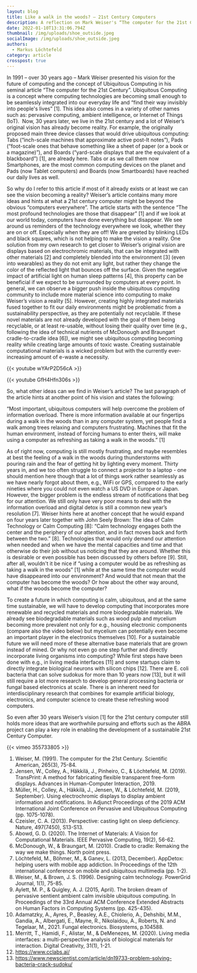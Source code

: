 ```yaml
---
layout: blog
title: Like a walk in the woods? – 21st Century Computers
description: A reflection on Mark Weiser's “The computer for the 21st Century”
date: 2022-01-10T13:31:06.794Z
thumbnail: /img/uploads/shoe_outside.jpeg
socialImage: /img/uploads/shoe_outside.jpeg
authors:
  - Markus Löchtefeld
category: article
crosspost: true
---
```

In 1991 – over 30 years ago – Mark Weiser presented his vision for the future of computing and the concept of Ubiquitous Computing in his seminal article “The computer for the 21st Century”. Ubiquitous Computing is a concept where computing technologies are becoming small enough to be seamlessly integrated into our everyday life and “find their way invisibly into people's lives” \[1]. This idea also comes in a variety of other names such as: pervasive computing, ambient intelligence, or Internet of Things (IoT).  Now, 30 years later, we live in the 21st century and a lot of Weiser’s original vision has already become reality. For example, the originally proposed main three device classes that would drive ubiquitous computing: Tabs (“inch-scale machines that approximate active post-It notes”), Pads (“foot-scale ones that behave something like a sheet of paper (or a book or a magazine)”), and Boards (“yard-scale displays that are the equivalent of a blackboard”) \[1], are already here. Tabs or as we call them now Smartphones, are the most common computing devices on the planet and Pads (now Tablet computers) and Boards (now Smartboards) have reached our daily lives as well.

So why do I refer to this article if most of it already exists or at least we can see the vision becoming a reality? Weiser’s article contains many more ideas and hints at what a 21st century computer might be beyond the obvious “computers everywhere”. The article starts with the sentence “The most profound technologies are those that disappear” \[1] and if we look at our world today, computers have done everything but disappear. We see around us reminders of the technology everywhere we look, whether they are on or off. Especially when they are off! We are greeted by blinking LEDs and black squares, which is not helping to make the vision a reality. One solution from my own research to get closer to Weiser’s original vision are displays based on electrochromic materials, that can be integrated with other materials \[2] and completely blended into the environment \[3] (even into wearables) as they do not emit any light, but rather they change the color of the reflected light that bounces off the surface. Given the negative impact of artificial light on human sleep patterns \[4], this property can be beneficial if we expect to be surrounded by computers at every point. In general, we can observe a bigger push inside the ubiquitous computing community to include more material science into computing to make Weiser’s vision a reality \[5]. However, creating highly integrated materials fused together to fit our daily environments might be problematic from a sustainability perspective, as they are potentially not recyclable. If these novel materials are not already developed with the goal of them being recyclable, or at least re-usable, without losing their quality over time (e.g., following the idea of technical nutrients of McDonough and Braungart cradle-to-cradle idea \[6]), we might see ubiquitous computing becoming reality while creating large amounts of toxic waste. Creating sustainable computational materials is a wicked problem but with the currently ever-increasing amount of e-waste a necessity.

{{< youtube wYArP2D56cA >}}

{{< youtube GfH4Hfn306s >}}

So, what other ideas can we find in Weiser’s article? The last paragraph of the article hints at another point of his vision and states the following:

“Most important, ubiquitous computers will help overcome the problem of information overload. There is more information available at our fingertips during a walk in the woods than in any computer system, yet people find a walk among trees relaxing and computers frustrating. Machines that fit the human environment, instead of forcing humans to enter theirs, will make using a computer as refreshing as taking a walk in the woods.” \[1]

As of right now, computing is still mostly frustrating, and maybe resembles at best the feeling of a walk in the woods during thunderstorms with pouring rain and the fear of getting hit by lighting every moment. Thirty years in, and we too often struggle to connect a projector to a laptop - one should mention here though that a lot of things work rather seamlessly as we have nearly forgot about them, e.g., WiFi or GPS, compared to the early nineties where you could not even watch a US DVD in Europe or Japan. However, the bigger problem is the endless stream of notifications that beg for our attention. We still only have very poor means to deal with the information overload and digital detox is still a common new year’s resolution \[7]. Weiser hints here at another concept that he would expand on four years later together with John Seely Brown: The idea of Calm Technology or Calm Computing \[8]: “Calm technology engages both the center and the periphery of our attention, and in fact moves back and forth between the two.” \[8]. Technologies that would only demand our attention when needed and when we have the mental capacities and time and that otherwise do their job without us noticing that they are around. Whether this is desirable or even possible has been discussed by others before \[9]. Still, after all, wouldn't it be nice if “using a computer would be as refreshing as taking a walk in the woods” \[1] while at the same time the computer would have disappeared into our environment? And would that not mean that the computer has become the woods? Or how about the other way around, what if the woods become the computer?

To create a future in which computing is calm, ubiquitous, and at the same time sustainable, we will have to develop computing that incorporates more renewable and recycled materials and more biodegradable materials. We already see biodegradable materials such as wood pulp and mycelium becoming more prevalent not only for e.g., housing electronic components (compare also the video below) but mycelium can potentially even become an important player in the electronics themselves \[10]. For a sustainable future we will need more of these alternative base materials that are grown instead of mined. Or why not even go one step further and directly incorporate living organisms into computing? While first steps have been done with e.g., in living media interfaces \[11] and some startups claim to directly integrate biological neurons with silicon chips \[12]. There are E. coli bacteria that can solve sudokus for more than 10 years now \[13], but it will still require a lot more research to develop general processing bacteria or fungal based electronics at scale. There is an inherent need for interdisciplinary research that combines for example artificial biology, electronics, and computer science to create these refreshing wood computers.

So even after 30 years Weiser’s vision \[1] for the 21st century computer still holds more ideas that are worthwhile pursuing and efforts such as the ABRA project can play a key role in enabling the development of a sustainable 21st Century Computer.



{{< vimeo 355733805 >}}

1. Weiser, M. (1991). The computer for the 21st Century. Scientific American, 265(3), 75-84.
2. Jensen, W., Colley, A., Häkkilä, J., Pinheiro, C., & Löchtefeld, M. (2019). TransPrint: A method for fabricating flexible transparent free-form displays. Advances in Human-Computer Interaction, 2019.
3. Müller, H., Colley, A., Häkkilä, J., Jensen, W., & Löchtefeld, M. (2019, September). Using electrochromic displays to display ambient information and notifications. In Adjunct Proceedings of the 2019 ACM International Joint Conference on Pervasive and Ubiquitous Computing (pp. 1075-1078).  
4. Czeisler, C. A. (2013). Perspective: casting light on sleep deficiency. Nature, 497(7450), S13-S13.
5. Abowd, G. D. (2020). The Internet of Materials: A Vision for Computational Materials. IEEE Pervasive Computing, 19(2), 56-62.
6. McDonough, W., & Braungart, M. (2010). Cradle to cradle: Remaking the way we make things. North point press.
7. Löchtefeld, M., Böhmer, M., & Ganev, L. (2013, December). AppDetox: helping users with mobile app addiction. In Proceedings of the 12th international conference on mobile and ubiquitous multimedia (pp. 1-2).
8. Weiser, M., & Brown, J. S. (1996). Designing calm technology. PowerGrid Journal, 1(1), 75-85.
9. Aylett, M. P., & Quigley, A. J. (2015, April). The broken dream of pervasive sentient ambient calm invisible ubiquitous computing. In Proceedings of the 33rd Annual ACM Conference Extended Abstracts on Human Factors in Computing Systems (pp. 425-435).
10. Adamatzky, A., Ayres, P., Beasley, A.E., Chiolerio, A., Dehshibi, M.M., Gandia, A., Albergati, E., Mayne, R., Nikolaidou, A., Roberts, N. and Tegelaar, M., 2021. Fungal electronics. Biosystems, p.104588.
11. Merritt, T., Hamidi, F., Alistar, M., & DeMenezes, M. (2020). Living media interfaces: a multi-perspective analysis of biological materials for interaction. Digital Creativity, 31(1), 1-21.
12. <https://www.cclabs.ai/>
13. <https://www.newscientist.com/article/dn19733-problem-solving-bacteria-crack-sudoku/>